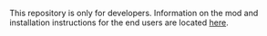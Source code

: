 This repository is only for developers. Information on the mod and installation instructions for the end users are located [here](http://07th-mod.com/wiki/Umineko/Tsubasa-Hane/).
